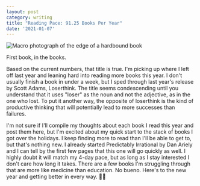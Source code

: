 ```yaml
---
layout: post
category: writing
title: "Reading Pace: 91.25 Books Per Year"
date: '2021-01-07'
---
```


![Macro photograph of the edge of a hardbound book](/assets/img/posts/first-book-2021.jpg)

<p class="caption">First book, in the books.</p>

Based on the current numbers, that title is true. I'm picking up where I left off last year and leaning hard into reading more books this year. I don't usually finish a book in under a week, but I sped through last year's release by Scott Adams, Loserthink. The title seems condescending until you understand that it uses "loser" as the noun and not the adjective, as in the one who lost. To put it another way, the opposite of loserthink is the kind of productive thinking that will potentially lead to more successes than failures.

<!--more-->

I'm not sure if I'll compile my thoughts about each book I read this year and post them here, but I'm excited about my quick start to the stack of books I got over the holidays. I keep finding more to read than I'll be able to get to, but that's nothing new. I already started Predictably Irrational by Dan Ariely and I can tell by the first few pages that this one will go quickly as well. I highly doubt it will match my 4-day pace, but as long as I stay interested I don't care how long it takes. There are a few books I'm struggling through that are more like medicine than education. No bueno. Here's to the new year and getting better in every way. 💪🏻

